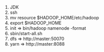 1. JDK
2. ssh
3. mv resource $HADOOP_HOME/etc/hadoop
4. export $HADOOP_HOME
5. init => bin/hadoop  namenode  -format
6. sbin/start-all.sh
7. dfs =>  http://master:50070 
8. yarn => http://master:8088